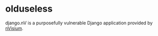 olduseless
=========

django.nV is a purposefully vulnerable Django application provided by [nVisium](https://www.nvisium.com/).
